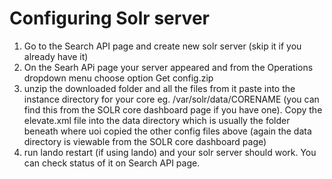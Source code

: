 # Configuring Solr server

1. Go to the Search API page and create new solr server (skip it if you already have it)
2. On the Searh APi page your server appeared and from the Operations dropdown menu choose option Get config.zip
3. unzip the downloaded folder and all the files from it paste into the instance directory for your core eg. /var/solr/data/CORENAME (you can find this from the SOLR core dashboard page if you have one). Copy the elevate.xml file into the data directory which is usually the folder beneath where uoi copied the other config files above (again the data directory is viewable from the SOLR core dashboard page)
4. run lando restart (if using lando) and your solr server should work. You can check status of it on Search API page.
